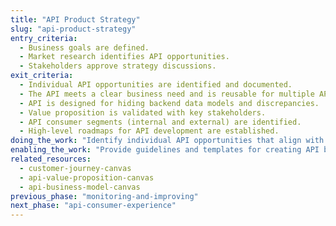 ```yaml
---
title: "API Product Strategy"
slug: "api-product-strategy"
entry_criteria:
  - Business goals are defined.
  - Market research identifies API opportunities.
  - Stakeholders approve strategy discussions.
exit_criteria:
  - Individual API opportunities are identified and documented.
  - The API meets a clear business need and is reusable for multiple API-consumers.
  - API is designed for hiding backend data models and discrepancies.
  - Value proposition is validated with key stakeholders.
  - API consumer segments (internal and external) are identified.
  - High-level roadmaps for API development are established.
doing_the_work: "Identify individual API opportunities that align with organizational strategy and business priorities. Collaborate with stakeholders to document API roadmaps and ensure alignment with business goals."
enabling_the_work: "Provide guidelines and templates for creating API business models, value propositions, and roadmaps."
related_resources:
  - customer-journey-canvas
  - api-value-proposition-canvas
  - api-business-model-canvas
previous_phase: "monitoring-and-improving"
next_phase: "api-consumer-experience"
---
```

